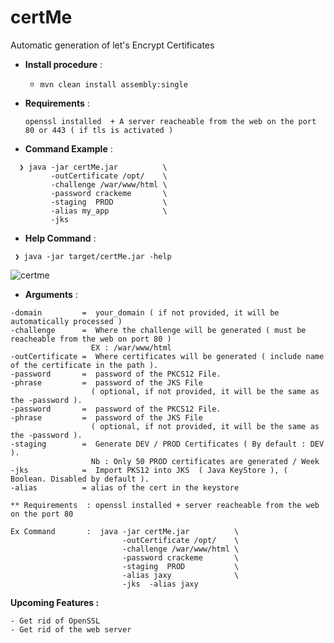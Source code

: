 # certMe
Automatic generation of let's Encrypt Certificates


- **Install procedure** :

   - ` mvn clean install assembly:single `
   
   
- **Requirements** : 

  `openssl installed  + A server reacheable from the web on the port 80 or 443 ( if tls is activated )`


- **Command Example** :

```
  ❯ java -jar certMe.jar          \
         -outCertificate /opt/    \
         -challenge /war/www/html \
         -password crackeme       \
         -staging  PROD           \
         -alias my_app            \
         -jks  
```


- **Help Command** :

 ```
  ❯ java -jar target/certMe.jar -help
 ```
![certme](https://user-images.githubusercontent.com/7684497/49657828-def13200-fa40-11e8-8f21-57cfc394be3b.png)


- **Arguments** :
 ```
-domain         =  your_domain ( if not provided, it will be automatically processed )
-challenge      =  Where the challenge will be generated ( must be reacheable from the web on port 80 )
                   EX : /war/www/html                   
-outCertificate =  Where certificates will be generated ( include name of the certificate in the path ).
-password       =  password of the PKCS12 File.
-phrase         =  password of the JKS File 
                   ( optional, if not provided, it will be the same as the -password ).
-password       =  password of the PKCS12 File.
-phrase         =  password of the JKS File
                   ( optional, if not provided, it will be the same as the -password ).
-staging        =  Generate DEV / PROD Certificates ( By default : DEV ).
                   Nb : Only 50 PROD certificates are generated / Week
-jks            =  Import PKS12 into JKS  ( Java KeyStore ), ( Boolean. Disabled by default ).
-alias          = alias of the cert in the keystore

** Requirements  : openssl installed + server reacheable from the web on the port 80

Ex Command       :  java -jar certMe.jar          \
                          -outCertificate /opt/    \
                          -challenge /war/www/html \
                          -password crackeme       \
                          -staging  PROD           \
                          -alias jaxy              \
                          -jks  -alias jaxy     
```

**Upcoming Features :**

    - Get rid of OpenSSL
    - Get rid of the web server 
    
    
